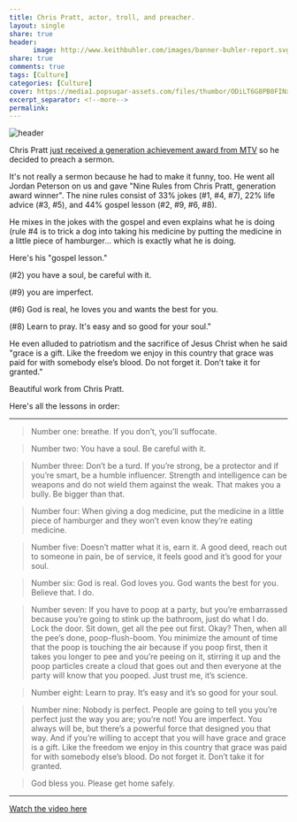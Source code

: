 ```yaml
--- 
title: Chris Pratt, actor, troll, and preacher. 
layout: single
share: true
header:
      image: http://www.keithbuhler.com/images/banner-buhler-report.svg
share: true
comments: true
tags: [Culture]
categories: [Culture]
cover: https://media1.popsugar-assets.com/files/thumbor/ODiLT6G8PB0FINxpY-eNs8aqmSA/fit-in/1024x1024/filters:format_auto-!!-:strip_icc-!!-/2018/06/18/159/n/1922398/1d484c6cab372d77_GettyImages-978186982/i/Chris-Pratt-Acceptance-Speech-MTV-Awards-2018.jpg
excerpt_separator: <!--more-->
permalink: 
---
```


![header](https://media1.popsugar-assets.com/files/thumbor/ODiLT6G8PB0FINxpY-eNs8aqmSA/fit-in/1024x1024/filters:format_auto-!!-:strip_icc-!!-/2018/06/18/159/n/1922398/1d484c6cab372d77_GettyImages-978186982/i/Chris-Pratt-Acceptance-Speech-MTV-Awards-2018.jpg)

Chris Pratt [just received a generation achievement award from MTV](http://www.mtv.com/news/3080117/chris-pratt-generation-award-speech-nine-rules/?xrs=_s.tw_main) so he decided to preach a sermon. 

It's not really a sermon because he had to make it funny, too. He went all Jordan Peterson on us and gave "Nine Rules from Chris Pratt, generation award winner". The nine rules consist of 33% jokes (#1, #4, #7), 22% life advice (#3, #5), and 44% gospel lesson (#2, #9, #6, #8). 


He mixes in the jokes with the gospel and even explains what he is doing (rule #4 is to trick a dog into taking his medicine by putting the medicine in a little piece of hamburger... which is exactly what he is doing.

Here's his "gospel lesson." 

(#2) you have a soul, be careful with it.

(#9) you are imperfect. 

(#6) God is real, he loves you and wants the best for you. 

(#8) Learn to pray. It's easy and so good for your soul."


He even alluded to patriotism and the sacrifice of Jesus Christ when he said  "grace is a gift. Like the freedom we enjoy in this country that grace was paid for with somebody else’s blood. Do not forget it. Don’t take it for granted."

Beautiful work from Chris Pratt. 

Here's all the lessons in order: 

-----------------

>Number one: breathe. If you don’t, you’ll suffocate.

>Number two: You have a soul. Be careful with it.

> Number three: Don’t be a turd. If you’re strong, be a protector and if you’re smart, be a humble influencer. Strength and intelligence can be weapons and do not wield them against the weak. That makes you a bully. Be bigger than that.

> Number four: When giving a dog medicine, put the medicine in a little piece of hamburger and they won’t even know they’re eating medicine.

>Number five: Doesn’t matter what it is, earn it. A good deed, reach out to someone in pain, be of service, it feels good and it’s good for your soul.

>Number six: God is real. God loves you. God wants the best for you. Believe that. I do.

>Number seven: If you have to poop at a party, but you’re embarrassed because you’re going to stink up the bathroom, just do what I do. Lock the door. Sit down, get all the pee out first. Okay? Then, when all the pee’s done, poop-flush-boom. You minimize the amount of time that the poop is touching the air because if you poop first, then it takes you longer to pee and you’re peeing on it, stirring it up and the poop particles create a cloud that goes out and then everyone at the party will know that you pooped. Just trust me, it’s science.

>Number eight: Learn to pray. It’s easy and it’s so good for your soul.

>Number nine: Nobody is perfect. People are going to tell you you’re perfect just the way you are; you’re not! You are imperfect. You always will be, but there’s a powerful force that designed you that way. And if you’re willing to accept that you will have grace and grace is a gift. Like the freedom we enjoy in this country that grace was paid for with somebody else’s blood. Do not forget it. Don’t take it for granted.

>God bless you. Please get home safely.

------


[Watch the video here](http://www.mtv.com/video-clips/igsbd5/movie-tv-awards-2018-chris-pratt-is-our-generation-award-recipient)